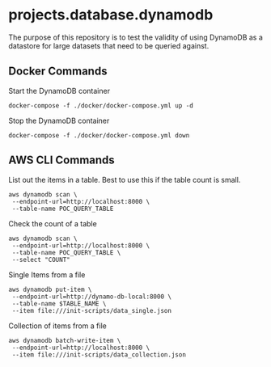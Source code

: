 # projects.database.dynamodb

The purpose of this repository is to test the validity of using DynamoDB as a datastore for large datasets that need to be queried against.

## Docker Commands

Start the DynamoDB container

```
docker-compose -f ./docker/docker-compose.yml up -d
```

Stop the DynamoDB container

```
docker-compose -f ./docker/docker-compose.yml down
```

## AWS CLI Commands

List out the items in a table. Best to use this if the table count is small.

```
aws dynamodb scan \
 --endpoint-url=http://localhost:8000 \
 --table-name POC_QUERY_TABLE
```

Check the count of a table

```
aws dynamodb scan \
 --endpoint-url=http://localhost:8000 \
 --table-name POC_QUERY_TABLE \
 --select "COUNT"
```

Single Items from a file

```
aws dynamodb put-item \
 --endpoint-url=http://dynamo-db-local:8000 \
 --table-name $TABLE_NAME \
 --item file:///init-scripts/data_single.json
```

Collection of items from a file

```
aws dynamodb batch-write-item \
 --endpoint-url=http://localhost:8000 \
 --item file:///init-scripts/data_collection.json
```

